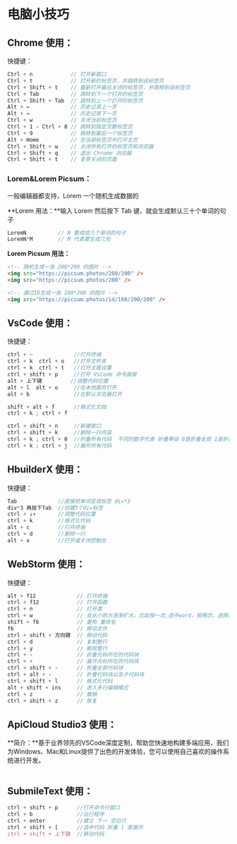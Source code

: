 # 电脑小技巧

## Chrome 使用：

快捷键：

```scss
Ctrl + n 			// 打开新窗口
Ctrl + t 			// 打开新的标签页，并跳转到该标签页
Ctrl + Shift + t	// 重新打开最后关闭的标签页，并跳转到该标签页
Ctrl + Tab 			// 跳转到下一个打开的标签页
Ctrl + Shift + Tab 	// 跳转到上一个打开的标签页
Alt + ← 			// 历史记录上一页
Alt + → 			// 历史记录下一页
Ctrl + w 			// 关闭当前标签页
Ctrl + 1 - Ctrl + 8 // 跳转到指定页数标签页
Ctrl + 9			// 跳转到最后一个标签页
Alt + Home 			// 在当前标签页中打开主页
Ctrl + Shift + w 	// 关闭所有打开的标签页和浏览器
Ctrl + Shift + q 	// 退出 Chrome 浏览器
Ctrl + Shift + t 	// 复原关闭的页面
```

### Lorem&Lorem Picsum：

一般编辑器都支持，Lorem 一个随机生成数据的



**Lorem 用法：**输入 Lorem 然后按下 Tab 键，就会生成默认三十个单词的句子

```scss
LoremN			// N 要成成几个单词的句子
LoremN*M		// M 代表要生成几句
```

**Lorem Picsum 用法：**

```html
<!-- 随机生成一张 200*200 的图片 -->
<img src="https://picsum.photos/200/200" />
<img src="https://picsum.photos/200" />

<!-- 通过ID生成一张 200*200 的图片 -->
<img src="https://picsum.photos/id/160/200/200" />
```



## VsCode 使用：

快捷键：

``` scss
ctrl + ~             //打开终端
ctrl + k  ctrl + o   //打开文件夹 
ctrl + k  ctrl + t   //打开主题设置 
ctrl + shift + p     //打开 VsCode 命令面板
alt + 上下键         //调整代码位置 
alt + l  alt + o     //在本地服务打开 
alt + b              //在默认浏览器打开

shift + alt + f      //格式化文档 
ctrl + k ; ctrl + f

ctrl + shift + n     //新建窗口
ctrl + shift + k     //删除一行内容
ctrl + k ; ctrl + 0  //折叠所有代码  不同的数字代表 折叠等级 0是折叠全部 1是折叠第一级
ctrl + k ; ctrl + j  //展开所有代码
```

## HbuilderX 使用：

快捷键：

``` scss
Tab             //直接把单词变成标签 div*3   
div*3 再按下Tab  //创建3个div标签 
ctrl + ↓↑       //调整代码位置
ctrl + k 		//格式化代码
alt + c			//打开终端
ctrl + d		//删除一行
alt + x   		//打开或关闭控制台

```

## WebStorm 使用：

快捷键：

```scss
alt + f12             // 打开终端
ctrl + f12            // 打开函数
ctrl + n              // 打开类
ctrl + w              // 会从小到大逐渐扩大。比如按一次,选中word，按两次，选择表达式, 三次,整个函数
shift + f6            // 重构 重命名
f6                    // 移动文件
ctrl + shift + 方向键  // 移动代码
ctrl + d              // 复制整行
ctrl + y              // 删除整行
ctrl + ‐              // 折叠光标所在的代码块
ctrl + +              // 展开光标所在的代码块
ctrl + shift + ‐      // 折叠全部代码块
ctrl + alt + ‐        // 折叠代码块以及子代码块
ctrl + shift + l      // 格式化代码
alt + shift + ins	  // 进入多行编辑模式
ctrl + z			  // 撤销
ctrl + shift + z	  // 恢复
```

## ApiCloud Studio3 使用：

**简介：**基于业界领先的VSCode深度定制，帮助您快速地构建多端应用，我们为Windows、Mac和Linux提供了出色的开发体验，您可以使用自己喜欢的操作系统进行开发。

```scss

```



## SubmileText 使用：

```scss
ctrl + shift + p      //打开命令行窗口
ctrl + b              //运行程序
ctrl + enter          //建立 下一 空白行
ctrl + shift + [      //选中代码 折叠 ] 是展开
ctrl + shift + 上下键  //移动代码
```

## 